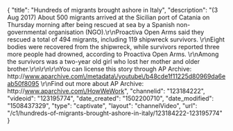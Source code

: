 {
    "title": "Hundreds of migrants brought ashore in Italy",
    "description": "(3 Aug 2017) About 500 migrants arrived at the Sicilian port of Catania on Thursday morning after being rescued at sea by a Spanish non-governmental organisation (NGO).\r\nProactiva Open Arms said they rescued a total of 494 migrants, including 119 shipwreck survivors. \r\nEight bodies were recovered from the shipwreck, while survivors reported three more people had drowned, according to Proactiva Open Arms. \r\nAmong the survivors was a two-year old girl who lost her mother and older brother.\r\n\r\n\r\nYou can license this story through AP Archive: http:\/\/www.aparchive.com\/metadata\/youtube\/b48cde1f11225d80969da6eab50f8095 \r\nFind out more about AP Archive: http:\/\/www.aparchive.com\/HowWeWork",
    "channelid": "123184222",
    "videoid": "123195774",
    "date_created": "1502200710",
    "date_modified": "1508437329",
    "type": "captivate",
    "layout": "channelVideo",
    "url": "\/c1\/hundreds-of-migrants-brought-ashore-in-italy\/123184222-123195774"
}